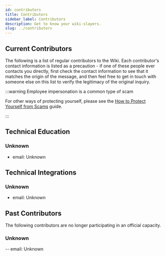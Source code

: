 ```yaml
---
id: contributors
title: Contributors
sidebar_label: Contributors
description: Get to know your wiki-slayers.
slug: ../contributors
---
```


## Current Contributors

The following is a list of regular contributors to the Wiki. Each contributor's contact information
is listed as a precaution - if one of these people ever contacts you directly, first check the
contact information to see that it matches the origin of the message, and then feel free to get in
touch with someone else on this list to verify the legitimacy of the original inquiry.

:::warning Employee impersonation is a common type of scam

For other ways of protecting yourself, please see the [How to Protect Yourself from Scams](scams.md)
guide.

:::

## Technical Education

### Unknown

- email: Unknown

## Technical Integrations

### Unknown

- email: Unknown

## Past Contributors

The following contributors are no longer participating in an official capacity.

### Unknown

-- email: Unknown

